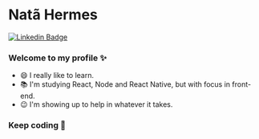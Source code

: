 <!--
**natanhermes/natanhermes** is a ✨ _special_ ✨ repository because its `README.md` (this file) appears on your GitHub profile.

Here are some ideas to get you started:

- 🔭 I’m currently working on ...
- 🌱 I’m currently learning ...
- 👯 I’m looking to collaborate on ...
- 🤔 I’m looking for help with ...
- 💬 Ask me about ...
- 📫 How to reach me: ...
- 😄 Pronouns: ...
- ⚡ Fun fact: ...
-->

# Natã Hermes

[![Linkedin Badge](https://img.shields.io/badge/-LinkedIn-blue?style=flat-square&logo=Linkedin&logoColor=white&link=https://www.linkedin.com/in/natanhermes/)](https://www.linkedin.com/in/natanhermes/)

### Welcome to my profile ✨

- 😄 I really like to learn.
- :books: I'm studying React, Node and React Native, but with focus in front-end.
- :wink: I'm showing up to help in whatever it takes.

### Keep coding :rocket:
